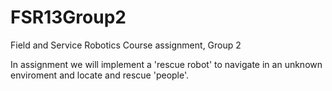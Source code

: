 FSR13Group2
===========

Field and Service Robotics Course assignment, Group 2

In assignment we will implement a 'rescue robot' to navigate in an unknown enviroment and locate and rescue 'people'.
